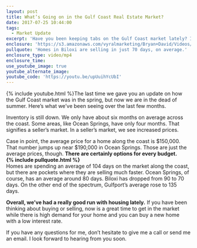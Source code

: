 ```yaml
---
layout: post
title: What’s Going on in the Gulf Coast Real Estate Market?
date: 2017-07-25 10:44:00
tags:
  - Market Update
excerpt: 'Have you been keeping tabs on the Gulf Coast market lately? If not, no worries. We have.'
enclosure: 'https://s3.amazonaws.com/vyralmarketing/Bryan+David/Videos/Mississippi+Gulf+Coast+Real+Estate+Agent-+Gulf+Coast+Summer+Market+Update.mp4'
pullquote: 'Homes in Biloxi are selling in just 70 days, on average.'
enclosure_type: video/mp4
enclosure_time:
use_youtube_image: true
youtube_alternate_image:
youtube_code: 'https://youtu.be/upUuihYcUbI'
---
```



{% include youtube.html %}The last time we gave you an update on how the Gulf Coast market was in the spring, but now we are in the dead of summer. Here’s what we’ve been seeing over the last few months.

Inventory is still down. We only have about six months on average across the coast. Some areas, like Ocean Springs, have only four months. That signifies a seller’s market. In a seller’s market, we see increased prices.

Case in point, the average price for a home along the coast is $150,000. That number jumps up near $190,000 in Ocean Springs. Those are just the average prices, though. **There are certainly options for every budget.
<br>{% include pullquote.html %}**
<br>Homes are spending an average of 104 days on the market along the coast, but there are pockets where they are selling much faster. Ocean Springs, of course, has an average around 80 days. Biloxi has dropped from 90 to 70 days. On the other end of the spectrum, Gulfport’s average rose to 135 days.

**Overall, we’ve had a really good run with housing lately.** If you have been thinking about buying or selling, now is a great time to get in the market while there is high demand for your home and you can buy a new home with a low interest rate.

If you have any questions for me, don’t hesitate to give me a call or send me an email. I look forward to hearing from you soon.